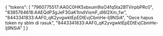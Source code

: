 {
  "tokens": [
    "7960775517:AAGC0HK5xbxum9isO4fq5ta2BTVirpbPRc0",
    "8385764618:AAEQdP3gJeF3GaK1tndVismF_dI6l2Xm_fw",
    "8443341833:AAF0_qK2yvgwktEpEDtEvjCbmHe-Ij9NSiA",
    "Gece hapus token ny sblm di rasuk",
    "8443341833:AAF0_qK2yvgwktEpEDtEvjCbmHe-Ij9NSiA"
  ]
}
